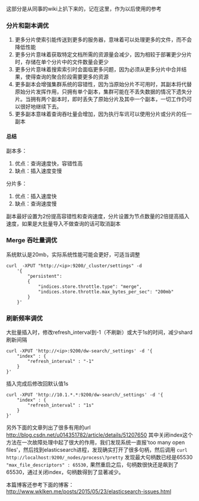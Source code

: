 ﻿这部分是从同事的wiki上扒下来的，记在这里，作为以后使用的参考
 <!--more-->  
### 分片和副本调优   
 
1. 更多分片使索引能传送到更多的服务器，意味着可以处理更多的文件，而不会降低性能  
2. 更多分片意味着获取特定文档所需的资源量会减少，因为相较于部署更少分片时，存储在单个分片中的文件数量会更少  
3. 更多分片意味着搜索索引时会面临更多问题，因为必须从更多分片中合并结果，使得查询的聚合阶段需要更多的资源
4. 更多副本会增强集群系统的容错性，因为当原始分片不可用时，其副本将代替原始分片发挥作用，只拥有单个副本，集群可能在不丢失数据的情况下遗失分片。当拥有两个副本时，即时丢失了原始分片及其中一个副本，一切工作仍可以很好地继续下去。
5. 更多副本意味着查询吞吐量会增加，因为执行车讯可以使用分片或分片的任一副本

#### 总结 
副本多：

1. 优点：查询速度快，容错性高
2. 缺点：插入速度变慢

分片多：

1. 优点：插入速度快
2. 缺点：查询速度慢

副本最好设置为2份提高容错性和查询速度，分片设置为节点数量的2倍提高插入速度，如果是大批量导入不做查询的话可取消副本

### Merge 吞吐量调优
系统默认是20mb，实际系统性能可能会更好，可适当调整  
```
curl  -XPUT "http://<ip>:9200/_cluster/settings" -d
    '{
        "persistent":
        {
            "indices.store.throttle.type": "merge",
            "indices.store.throttle.max_bytes_per_sec": "200mb"
        }
    }'
``` 

### 刷新频率调优
大批量插入时，修改refresh_interval到-1（不刷新）或大于1s的时间，减少shard刷新间隔
```
curl -XPUT 'http://<ip>:9200/dw-search/_settings' -d '{ 
    "index" : { 
        "refresh_interval" : "-1" 
    } 
}'
```
插入完成后修改回默认值1s
```
curl -XPUT 'http://10.1.*.*:9200/dw-search/_settings' -d '{ 
    "index" : { 
        "refresh_interval" : "1s" 
    } 
}' 
```
另外下面的文章列出了很多有用的url  
http://blog.csdn.net/u014351782/article/details/51207650
其中关闭index这个方法在一次故障处理中起了很大的作用，我们发现系统一直报'too many open files'，然后找到elasticsearch进程，发现确实打开了很多句柄，然后调用
```curl http://localhost:9200/_nodes/process\?pretty```
发现最大句柄数已经是65530
```"max_file_descriptors" : 65530,```
果然重启之后，句柄数很快还是飙到了65530，通过关闭index，句柄数得到了显著减少。

本篇博客还参考下面的博客：
http://www.wklken.me/posts/2015/05/23/elasticsearch-issues.html
